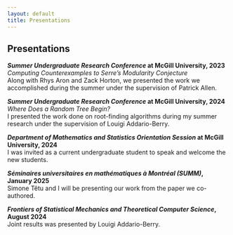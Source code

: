 ```yaml
---
layout: default
title: Presentations
---
```

## Presentations
***Summer Undergraduate Research Conference* at McGill University, 2023**  
*Computing Counterexamples to Serre’s Modularity Conjecture*  
Along with Rhys Aron and Zack Horton, we presented the work we accomplished during the summer under the supervision of Patrick Allen.

***Summer Undergraduate Research Conference* at McGill University, 2024**  
*Where Does a Random Tree Begin?*  
I presented the work done on root-finding algorithms during my summer research under the supervision of Louigi Addario-Berry.

***Department of Mathematics and Statistics Orientation Session* at McGill University, 2024**  
I was invited as a current undergraduate student to speak and welcome the new students.

***Séminaires universitaires en mathématiques à Montréal (SUMM)*, January 2025**  
Simone Têtu and I will be presenting our work from the paper we co-authored.

***Frontiers of Statistical Mechanics and Theoretical Computer Science*, August 2024**  
Joint results was presented by Louigi Addario-Berry.

